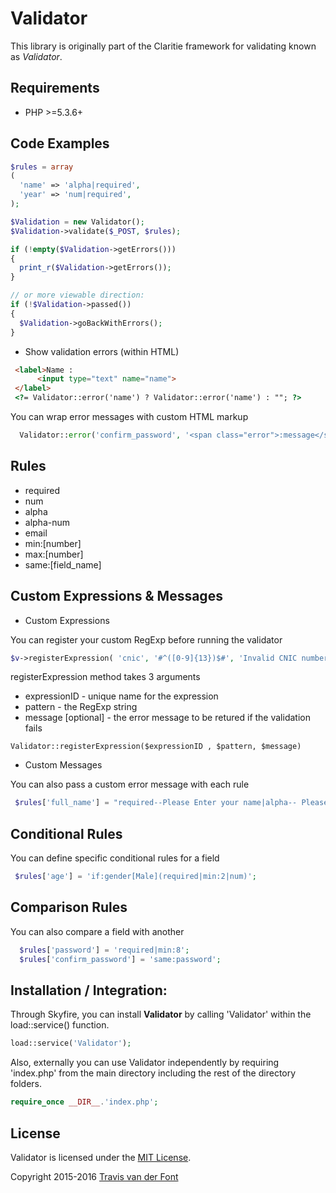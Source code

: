 # Validator

This library is originally part of the Claritie framework for validating known as *Validator*.

## Requirements

- PHP >=5.3.6+

## Code Examples

```php
$rules = array
(
  'name' => 'alpha|required',
  'year' => 'num|required',
);

$Validation = new Validator();
$Validation->validate($_POST, $rules);

if (!empty($Validation->getErrors()))
{
  print_r($Validation->getErrors());
}

// or more viewable direction:
if (!$Validation->passed())
{
  $Validation->goBackWithErrors();
}
```

* Show validation errors (within HTML)
```html
 <label>Name :
      <input type="text" name="name">
 </label>
 <?= Validator::error('name') ? Validator::error('name') : ""; ?>
```

You can wrap error messages with custom HTML markup

```php
  Validator::error('confirm_password', '<span class="error">:message</span>');
```


## Rules
 * required
 * num
 * alpha
 * alpha-num
 * email
 * min:[number]
 * max:[number]
 * same:[field_name]


## Custom Expressions & Messages
* Custom Expressions

You can register your custom RegExp before running the validator

```php
$v->registerExpression( 'cnic', '#^([0-9]{13})$#', 'Invalid CNIC number' );
```

registerExpression method takes 3 arguments
* expressionID - unique name for the expression
* pattern - the RegExp string
* message [optional] - the error message to be retured if the validation fails

```Validator::registerExpression($expressionID , $pattern, $message)```


* Custom Messages

You can also pass a custom error message with each rule

```php
 $rules['full_name'] = "required--Please Enter your name|alpha-- Please don't use special charators and numbers";
```

## Conditional Rules
You can define specific conditional rules for a field
```php
 $rules['age'] = 'if:gender[Male](required|min:2|num)';
```

## Comparison Rules

You can also compare a field with another
```php
  $rules['password'] = 'required|min:8';
  $rules['confirm_password'] = 'same:password';
```

## Installation / Integration:
Through Skyfire, you can install **Validator** by calling 'Validator' within the load::service() function.
```php
load::service('Validator');
```
Also, externally you can use Validator independently by requiring 'index.php' from the main directory including the rest of the directory folders.
```php
require_once __DIR__.'index.php';
```


## License

Validator is licensed under the [MIT License](http://opensource.org/licenses/MIT).

Copyright 2015-2016 [Travis van der Font](http://travisfont.com)
